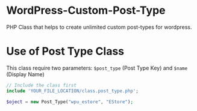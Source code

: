 WordPress-Custom-Post-Type
==========================

PHP Class that helps to create unlimited custom post-types for wordpress.



Use of Post Type Class
======================

This class require two parameters: `$post_type` (Post Type Key) and `$name` (Display Name) 

```php
// Include the class first
include 'YOUR_FILE_LOCATION/class.post_type.php';

$oject = new Post_Type("wpu_estore", "EStore");
```

